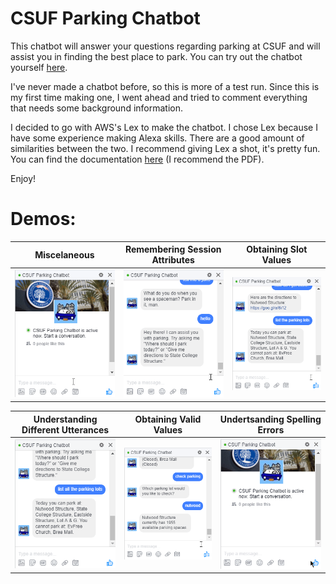 # CSUF Parking Chatbot

This chatbot will answer your questions regarding parking at CSUF and will assist you in finding the best place to park. You can try out the chatbot yourself [here](https://www.facebook.com/csufparking/?ref=aymt_homepage_panel).

I've never made a chatbot before, so this is more of a test run. Since this is my first time making one, I went ahead and tried to comment everything that needs some background information.

I decided to go with AWS's Lex to make the chatbot. I chose Lex because I have some experience making Alexa skills. There are a good amount of similarities between the two. I recommend giving Lex a shot, it's pretty fun. You can find the documentation [here](https://aws.amazon.com/documentation/lex/) (I recommend the PDF).

Enjoy!

# Demos: #

Miscelaneous                                                                                      | Remembering Session Attributes                                                                       | Obtaining Slot Values
:------------------------------------------------------------------------------------------------:|:----------------------------------------------------------------------------------------------------:|:-----------------------------------------------------------------------------------------------------:
![](https://raw.githubusercontent.com/omolazabal/csuf-parking-chatbot/master/gifs/final-misc.gif) | ![](https://raw.githubusercontent.com/omolazabal/csuf-parking-chatbot/master/gifs/final-opt-rem.gif) | ![](https://raw.githubusercontent.com/omolazabal/csuf-parking-chatbot/master/gifs/final-get-vals2.gif)

Understanding Different Utterances                                                                                      | Obtaining Valid Values                                                                                 | Undertsanding Spelling Errors
:------------------------------------------------------------------------------------------------------:|:------------------------------------------------------------------------------------------------------:|:-----------------------------------------------------------------------------------------------------:
![](https://raw.githubusercontent.com/omolazabal/csuf-parking-chatbot/master/gifs/final-utterances.gif) | ![](https://raw.githubusercontent.com/omolazabal/csuf-parking-chatbot/master/gifs/final-re-elicit.gif) | ![](https://raw.githubusercontent.com/omolazabal/csuf-parking-chatbot/master/gifs/final-autocorrect.gif)
